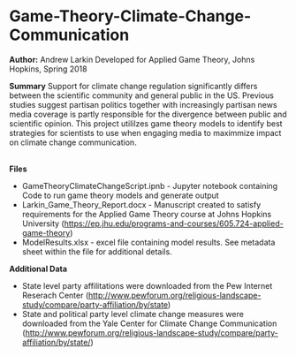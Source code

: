 # Game-Theory-Climate-Change-Communication

**Author:** Andrew Larkin
Developed for Applied Game Theory, Johns Hopkins, Spring 2018

**Summary**
Support for climate change regulation significantly differs between the scientific community and general public in the US.  Previous studies suggest partisan politics together with increasingly partisan news media coverage is partly responsible for the divergence between public and scientific opinion.  This project utililzes game theory models to identify best strategies for scientists to use when engaging media to maximmize impact on climate change communication.   
<br>

**Files**
- GameTheoryClimateChangeScript.ipnb - Jupyter notebook containing Code to run game theory models and generate output
- Larkin_Game_Theory_Report.docx - Manuscript created to satisfy requirements for the Applied Game Theory course at Johns Hopkins University (https://ep.jhu.edu/programs-and-courses/605.724-applied-game-theory)
- ModelResults.xlsx - excel file containing model results.  See metadata sheet within the file for additional details.



**Additional Data**
- State level party affilitations were downloaded from the Pew Internet Reserach Center (http://www.pewforum.org/religious-landscape-study/compare/party-affiliation/by/state)
- State and political party level climate change measures were downloaded from the Yale Center for Climate Change Communication (http://www.pewforum.org/religious-landscape-study/compare/party-affiliation/by/state/)


